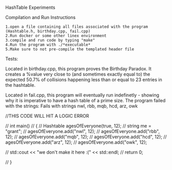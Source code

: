 HashTable Experiments

Compilation and Run Instructions

    1.open a file containing all files associated with the program (Hashtable.h, birthday.cpp, fail.cpp)
    2.Run docker or some other linex environment
    3.compile and run code by typing "make"
    4.Run the program with ./*executable*
    5.Make sure to not pre-compile the templated header file

Tests:

Located in birthday.cpp, this program proves the Birthday Paradox. It creates a %value very close to (and sometimes exactly equal to) the expected 50.7% of collisions happening less than or equal to 23 entries in the hashtable.

Located in fail.cpp, this program will eventually run indefinetly - showing why it is imperative to have a hash table of a prime size.  The program failed with the strings: Fails with strings nwl, rbb, mqb, hcd, arz, owk

//THIS CODE WILL HIT A LOGIC ERROR

// int main()
// {
//     Hashtable<int> agesOfEveryone(true, 12);
//     string me = "grant";
//     agesOfEveryone.add("nwl", 12);
//     agesOfEveryone.add("rbb", 12);
//     agesOfEveryone.add("mqb", 12);
//     agesOfEveryone.add("hcd", 12);
//     agesOfEveryone.add("arz", 12);
//     agesOfEveryone.add("owk", 12);

//     std::cout << "we don't make it here :(" << std::endl;
//     return 0;

// }

   